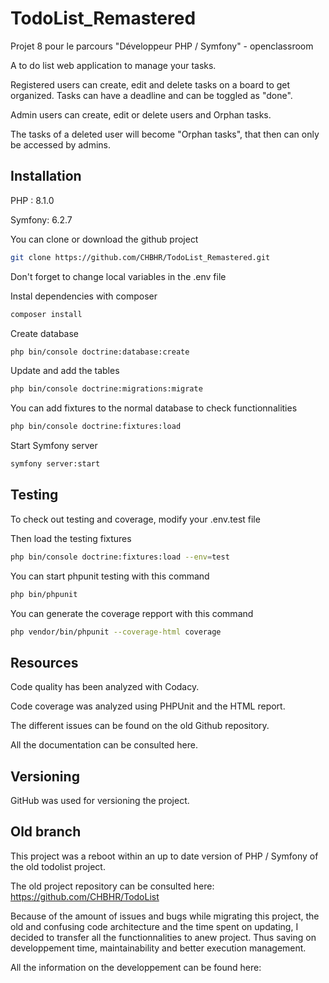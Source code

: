 # TodoList_Remastered

Projet 8 pour le parcours "Développeur PHP / Symfony" - openclassroom

A to do list web application to manage your tasks.

Registered users can create, edit and delete tasks on a board to get organized. 
Tasks can have a deadline and can be toggled as "done".

Admin users can create, edit or delete users and Orphan tasks.

The tasks of a deleted user will become "Orphan tasks", that then can only be accessed by admins.

## Installation

PHP : 8.1.0

Symfony: 6.2.7

You can clone or download the github project

```bash
git clone https://github.com/CHBHR/TodoList_Remastered.git
```
Don't forget to change local variables in the .env file

Instal dependencies with composer

```bash
composer install
```
Create database

```bash
php bin/console doctrine:database:create
```

Update and add the tables

```bash
php bin/console doctrine:migrations:migrate
```
You can add fixtures to the normal database to check functionnalities

```bash
php bin/console doctrine:fixtures:load
```

Start Symfony server

```bash
symfony server:start
```
## Testing

To check out testing and coverage, modify your .env.test file

Then load the testing fixtures

```bash
php bin/console doctrine:fixtures:load --env=test
```

You can start phpunit testing with this command
```bash
php bin/phpunit
```

You can generate the coverage repport with this command
```bash
php vendor/bin/phpunit --coverage-html coverage
```

## Resources

Code quality has been analyzed with Codacy.

Code coverage was analyzed using PHPUnit and the HTML report.

The different issues can be found on the old Github repository.

All the documentation can be consulted here.

## Versioning

GitHub was used for versioning the project.

## Old branch

This project was a reboot within an up to date version of PHP / Symfony of the old todolist project.

The old project repository can be consulted here:
https://github.com/CHBHR/TodoList

Because of the amount of issues and bugs while migrating this project, the old and confusing code architecture and the time spent on updating, I decided to transfer all the functionnalities to anew project.
Thus saving on developpement time, maintainability and better execution management.

All the information on the developpement can be found here:
